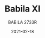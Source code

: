 ---
designer: "Odo Fioravanti"
description: "Babila%20XL%20fits%20harmoniously%20within%20a%20collection%20poised%20between%20tradition%20and%20innovation.%20An%20armchair%20with%20a%20polypropylene%20shell%20stands%20out%20for%20the%20large%20dimension%20of%20its%20seat%20and%20armrests.%20The%20upholstered%20removable%20lining%20may%20be%20cleaned%20with%20ease.%20%D8%2016%20mm%20tubular%20steel%20legs.%0A%0ABabila%20XL%20also%20comes%20in%20a%20version%20made%20entirely%20from%20recycled%20material%3A%2050%25%20from%20plastic%20material%20post-consumer%20waste%20and%2050%25%20from%20plastic%20material%20industrial%20waste.%20Babila%20XL%20%u201Crecycled%20grey%u201D%20is%20one%20of%20the%20first%20Pedrali%20products%20made%20from%20recycled%20polypropylene."
image_primary: "img/Babila_2733R_04_zoom.jpg"
image_secondary: "img/Babila_2733R_05_zoom.jpg"
manufacturer: "Pedrali"
href: "https://www.pedrali.it/en/products/catalog/Armchair-BABILA-XL-2733R/"
subtitle: "BABILA 2733R"
tags: 
  - "Pedrali"
  - "Chairs"
title: "Babila Xl"
category: "Chairs"
slug: "/manufacturers/pedrali/chairs/odo-fioravanti-babila-xl"
date: "2021-02-18"
---
